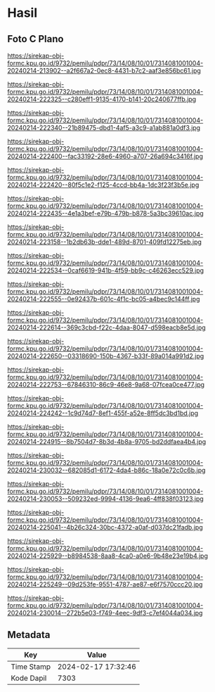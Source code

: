 # Hasil

## Foto C Plano

https://sirekap-obj-formc.kpu.go.id/9732/pemilu/pdpr/73/14/08/10/01/7314081001004-20240214-213902--a2f667a2-0ec8-4431-b7c2-aaf3e856bc61.jpg

https://sirekap-obj-formc.kpu.go.id/9732/pemilu/pdpr/73/14/08/10/01/7314081001004-20240214-222325--c280eff1-9135-4170-b141-20c240677ffb.jpg

https://sirekap-obj-formc.kpu.go.id/9732/pemilu/pdpr/73/14/08/10/01/7314081001004-20240214-222340--21b89475-dbd1-4af5-a3c9-a1ab881a0df3.jpg

https://sirekap-obj-formc.kpu.go.id/9732/pemilu/pdpr/73/14/08/10/01/7314081001004-20240214-222400--fac33192-28e6-4960-a707-26a694c3416f.jpg

https://sirekap-obj-formc.kpu.go.id/9732/pemilu/pdpr/73/14/08/10/01/7314081001004-20240214-222420--80f5c1e2-f125-4ccd-bb4a-1dc3f23f3b5e.jpg

https://sirekap-obj-formc.kpu.go.id/9732/pemilu/pdpr/73/14/08/10/01/7314081001004-20240214-222435--4e1a3bef-e79b-479b-b878-5a3bc39610ac.jpg

https://sirekap-obj-formc.kpu.go.id/9732/pemilu/pdpr/73/14/08/10/01/7314081001004-20240214-223158--1b2db63b-dde1-489d-8701-409fd12275eb.jpg

https://sirekap-obj-formc.kpu.go.id/9732/pemilu/pdpr/73/14/08/10/01/7314081001004-20240214-222534--0caf6619-941b-4f59-bb9c-c46263ecc529.jpg

https://sirekap-obj-formc.kpu.go.id/9732/pemilu/pdpr/73/14/08/10/01/7314081001004-20240214-222555--0e92437b-601c-4f1c-bc05-a4bec9c144ff.jpg

https://sirekap-obj-formc.kpu.go.id/9732/pemilu/pdpr/73/14/08/10/01/7314081001004-20240214-222614--369c3cbd-f22c-4daa-8047-d598eacb8e5d.jpg

https://sirekap-obj-formc.kpu.go.id/9732/pemilu/pdpr/73/14/08/10/01/7314081001004-20240214-222650--03318690-150b-4367-b33f-89a014a991d2.jpg

https://sirekap-obj-formc.kpu.go.id/9732/pemilu/pdpr/73/14/08/10/01/7314081001004-20240214-222753--67846310-86c9-46e8-9a68-07fcea0ce477.jpg

https://sirekap-obj-formc.kpu.go.id/9732/pemilu/pdpr/73/14/08/10/01/7314081001004-20240214-224242--1c9d74d7-8ef1-455f-a52e-8ff5dc3bd1bd.jpg

https://sirekap-obj-formc.kpu.go.id/9732/pemilu/pdpr/73/14/08/10/01/7314081001004-20240214-224915--8b7504d7-8b3d-4b8a-9705-bd2ddfaea4b4.jpg

https://sirekap-obj-formc.kpu.go.id/9732/pemilu/pdpr/73/14/08/10/01/7314081001004-20240214-230032--682085d1-6172-4da4-b86c-18a0e72c0c6b.jpg

https://sirekap-obj-formc.kpu.go.id/9732/pemilu/pdpr/73/14/08/10/01/7314081001004-20240214-230053--509232ed-9994-4136-9ea6-4ff838f03123.jpg

https://sirekap-obj-formc.kpu.go.id/9732/pemilu/pdpr/73/14/08/10/01/7314081001004-20240214-225041--4b26c324-30bc-4372-a0af-d037dc21fadb.jpg

https://sirekap-obj-formc.kpu.go.id/9732/pemilu/pdpr/73/14/08/10/01/7314081001004-20240214-225929--b8984538-8aa8-4ca0-a0e6-9b48e23e19b4.jpg

https://sirekap-obj-formc.kpu.go.id/9732/pemilu/pdpr/73/14/08/10/01/7314081001004-20240214-225249--09d253fe-9551-4787-ae87-e6f7570ccc20.jpg

https://sirekap-obj-formc.kpu.go.id/9732/pemilu/pdpr/73/14/08/10/01/7314081001004-20240214-230014--272b5e03-f749-4eec-9df3-c7ef4044a034.jpg


## Metadata

| Key        | Value               |
| ---------- | ------------------- |
| Time Stamp | 2024-02-17 17:32:46 |
| Kode Dapil | 7303                |



